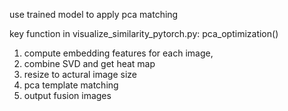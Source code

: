 use trained model to apply pca matching

key function in visualize_similarity_pytorch.py: pca_optimization()

1. compute embedding features for each image,
2. combine SVD and get heat map
3. resize to actural image size
4. pca template matching
5. output fusion images
